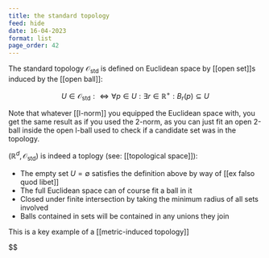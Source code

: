 ```yaml
---
title: the standard topology
feed: hide
date: 16-04-2023
format: list
page_order: 42
---
```



The standard topology $\mathcal O_\text{std}$ is defined on Euclidean space by [[open set]]s induced by the [[open ball]]:

$$
U\in\mathcal O_\text{std} :\iff \forall p\in U: \exists r\in \mathbb R^+: B_r(p)\subseteq U
$$


Note that whatever [[l-norm]] you equipped the Euclidean space with, you get the same result as if you used the 2-norm, as you can just fit an open 2-ball inside the open l-ball used to check if a candidate set was in the topology.

$(\mathbb R^d, \mathcal O_\text{std})$ is indeed a toplogy (see: [[topological space]]):
- The empty set $U = \emptyset$ satisfies the definition above by way of [[ex falso quod libet]]
- The full Euclidean space can of course fit a ball in it
- Closed under finite intersection by taking the minimum radius of all sets involved
- Balls contained in sets will be contained in any unions they join

This is a key example of a [[metric-induced topology]]

$$